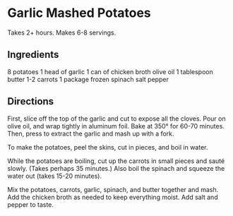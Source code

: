 # Garlic Mashed Potatoes

Takes 2+ hours.
Makes 6-8 servings.

## Ingredients
8 potatoes
1 head of garlic
1 can of chicken broth
olive oil
1 tablespoon butter
1-2 carrots
1 package frozen spinach
salt
pepper

## Directions
First, slice off the top of the garlic and cut to expose all the cloves. Pour on olive oil, and wrap tightly in aluminum foil. Bake at 350° for 60-70 minutes.  Then, press to extract the garlic and mash up with a fork.

To make the potatoes, peel the skins, cut in pieces, and boil in water.

While the potatoes are boiling, cut up the carrots in small pieces and sauté slowly. (Takes perhaps 35 minutes.)  Also boil the spinach and squeeze the water out (takes 15-20 minutes).

Mix the potatoes, carrots, garlic, spinach, and butter together and mash.  Add the chicken broth as needed to keep everything moist.  Add salt and pepper to taste.
